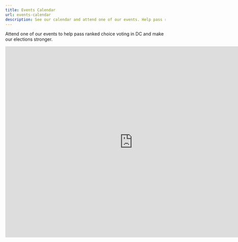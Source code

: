 ```yaml
---
title: Events Calendar
url: events-calendar
description: See our calendar and attend one of our events. Help pass ranked choice voting in DC.
---
```


Attend one of our events to help pass ranked choice voting in DC and make our elections stronger.

<iframe src="https://calendar.google.com/calendar/embed?src=rankthevotedc%40gmail.com&ctz=America%2FNew_York" style="border: 0" width="800" height="600" frameborder="0" scrolling="no"></iframe>